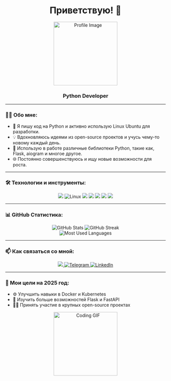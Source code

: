 <h1 align="center">Приветствую! 👋</h1>

<p align="center">
  <img src="https://avatars.githubusercontent.com/u/37796420?v=4" alt="Profile Image" width="200" height="200"/>
</p>

<h3 align="center">Python Developer</h3>

---

### 👨‍💻 Обо мне:

- 🐍 Я пишу код на Python и активно использую Linux Ubuntu для разработки.
- 💡 Вдохновляюсь идеями из open-source проектов и учусь чему-то новому каждый день.
- 🔧 Использую в работе различные библиотеки Python, такие как, Flask, aiogram и многое другое.
- 🌐 Постоянно совершенствуюсь и ищу новые возможности для роста.

---

### 🛠 Технологии и инструменты:

<p align="center">
  <img src="https://img.shields.io/badge/-Python-3776AB?style=flat-square&logo=python&logoColor=white" />
  <img src="https://img.shields.io/badge/Linux-FCC624?style=flat-square&logo=linux&logoColor=black" alt="Linux" />
  <img src="https://img.shields.io/badge/-Ubuntu-E95420?style=flat-square&logo=ubuntu&logoColor=white" />
  <img src="https://img.shields.io/badge/-Git-F05032?style=flat-square&logo=git&logoColor=white" />
  <img src="https://img.shields.io/badge/-Docker-2496ED?style=flat-square&logo=docker&logoColor=white" />
  <img src="https://img.shields.io/badge/-PyCharm-000000?style=flat-square&logo=pycharm&logoColor=white" />
  <img src="https://img.shields.io/badge/-VSCode-007ACC?style=flat-square&logo=visual-studio-code&logoColor=white" />
</p>

---

### 📊 GitHub Статистика:

<p align="center">
  <img src="https://github-readme-stats.vercel.app/api?username=Welzewool&show_icons=true&theme=dark" alt="GitHub Stats" />
  <img src="https://github-readme-streak-stats.herokuapp.com/?user=Welzewool&theme=dark" alt="GitHub Streak" /> <br />
  <img src="https://github-readme-stats.vercel.app/api/top-langs/?username=Welzewool&layout=compact&theme=dark" alt="Most Used Languages" />
</p>

---

### 📫 Как связаться со мной:

<p align="center">
  <a href="mailto:wlzwool@inbox.ru">
    <img src="https://img.shields.io/badge/Email-%23D14836?style=flat-square&logoColor=white"/>
  </a>
  <a href="https://t.me/@e2e42024">
    <img src="https://img.shields.io/badge/Telegram-2CA5E0?style=flat-square&logo=telegram&logoColor=white" alt="Telegram"/>
  </a>
  <a href="https://www.linkedin.com/in/wlzwool">
    <img src="https://img.shields.io/badge/LinkedIn-0077B5?style=flat-square&logo=linkedin&logoColor=white" alt="LinkedIn"/>
  </a>
</p>

---

### 🎯 Мои цели на 2025 год:

- ⚙️ Улучшить навыки в Docker и Kubernetes
- 🌱 Изучить больше возможностей Flask и FastAPI
- 🧑‍💻 Принять участие в крупных open-source проектах

<p align="center">
  <img src="https://media.giphy.com/media/L8K62iTDkzGX6/giphy.gif" alt="Coding GIF" width="200"/>
</p>

